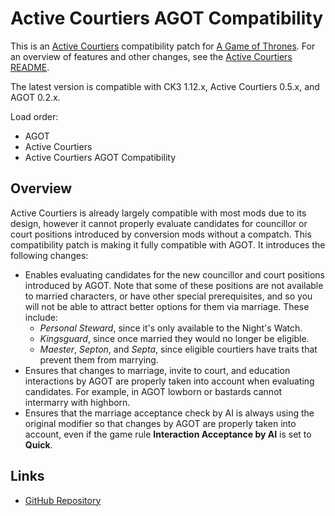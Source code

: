 # Active Courtiers AGOT Compatibility

This is an [Active Courtiers](https://steamcommunity.com/sharedfiles/filedetails/?id=3157170996) compatibility patch for [A Game of Thrones](https://steamcommunity.com/sharedfiles/filedetails/?id=2962333032). For an overview of features and other changes, see the [Active Courtiers README](https://github.com/pharaox/active_courtiers/blob/main/README.md).

The latest version is compatible with CK3 1.12.x, Active Courtiers 0.5.x, and AGOT 0.2.x.

Load order:

* AGOT
* Active Courtiers
* Active Courtiers AGOT Compatibility

## Overview

Active Courtiers is already largely compatible with most mods due to its design, however it cannot properly evaluate candidates for councillor or court positions introduced by conversion mods without a compatch. This compatibility patch is making it fully compatible with AGOT. It introduces the following changes:

* Enables evaluating candidates for the new councillor and court positions introduced by AGOT. Note that some of these positions are not available to married characters, or have other special prerequisites, and so you will not be able to attract better options for them via marriage. These include:
  * *Personal Steward*, since it's only available to the Night's Watch.
  * *Kingsguard*, since once married they would no longer be eligible.
  * *Maester*, *Septon*, and *Septa*, since eligible courtiers have traits that prevent them from marrying.
* Ensures that changes to marriage, invite to court, and education interactions by AGOT are properly taken into account when evaluating candidates. For example, in AGOT lowborn or bastards cannot intermarry with highborn.
* Ensures that the marriage acceptance check by AI is always using the original modifier so that changes by AGOT are properly taken into account, even if the game rule **Interaction Acceptance by AI** is set to **Quick**.

## Links

* [GitHub Repository](https://github.com/pharaox/active_courtiers_agot)
